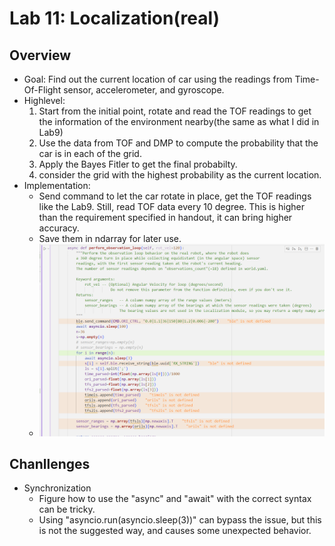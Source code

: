 # Lab 11: Localization(real)

## Overview
* Goal: Find out the current location of car using the readings from Time-Of-Flight sensor, accelerometer, and gyroscope. 
* Highlevel:
  1. Start from the initial point, rotate and read the TOF readings to get the information of the environment nearby(the same as what I did in Lab9)
  2. Use the data from TOF and DMP to compute the probability that the car is in each of the grid. 
  3. Apply the Bayes Fitler to get the final probabilty.
  4. consider the grid with the highest probability as the current location. 
* Implementation:
  * Send command to let the car rotate in place, get the TOF readings like the Lab9. Still, read TOF data every 10 degree. This is higher than the requirement specified in handout, it can bring higher accuracy. 
  * Save them in ndarray for later use. 
  * ![alt text](image.png)
## Chanllenges
* Synchronization
  * Figure how to use the "async" and "await" with the correct syntax can be tricky. 
  * Using "asyncio.run(asyncio.sleep(3))" can bypass the issue, but this is not the suggested way, and causes some unexpected behavior. 
